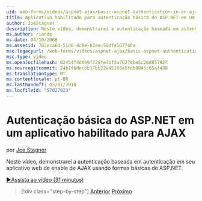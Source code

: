 ```yaml
---
uid: web-forms/videos/aspnet-ajax/basic-aspnet-authentication-in-an-ajax-enabled-application
title: Aplicativo habilitado para autenticação básica do ASP.NET em um AJAX | Microsoft Docs
author: JoeStagner
description: Neste vídeo, demonstrarei a autenticação baseada em autenticação em seu aplicativo web de enable de AJAX usando formas básicas de ASP.NET.
ms.author: riande
ms.date: 04/10/2008
ms.assetid: 782eca6d-51d6-4c8e-b2ea-59dfa567740a
msc.legacyurl: /web-forms/videos/aspnet-ajax/basic-aspnet-authentication-in-an-ajax-enabled-application
msc.type: video
ms.openlocfilehash: 02454f4d6b9f728fe7bf3a7627dbe5c26d857927
ms.sourcegitcommit: 24b1f6decbb17bb22a45166e5fdb0845c65af498
ms.translationtype: MT
ms.contentlocale: pt-BR
ms.lasthandoff: 03/01/2019
ms.locfileid: "57027023"
---
```

<a name="basic-aspnet-authentication-in-an-ajax-enabled-application"></a>Autenticação básica do ASP.NET em um aplicativo habilitado para AJAX
====================
por [Joe Stagner](https://github.com/JoeStagner)

Neste vídeo, demonstrarei a autenticação baseada em autenticação em seu aplicativo web de enable de AJAX usando formas básicas de ASP.NET.

[&#9654;Assista ao vídeo (31 minutos)](https://channel9.msdn.com/Blogs/ASP-NET-Site-Videos/basic-aspnet-authentication-in-an-ajax-enabled-application)

> [!div class="step-by-step"]
> [Anterior](implement-infinite-data-patterns-in-ajax.md)
> [Próximo](how-to-dynamically-change-css-using-the-aspnet-ajax-updatepanel.md)
